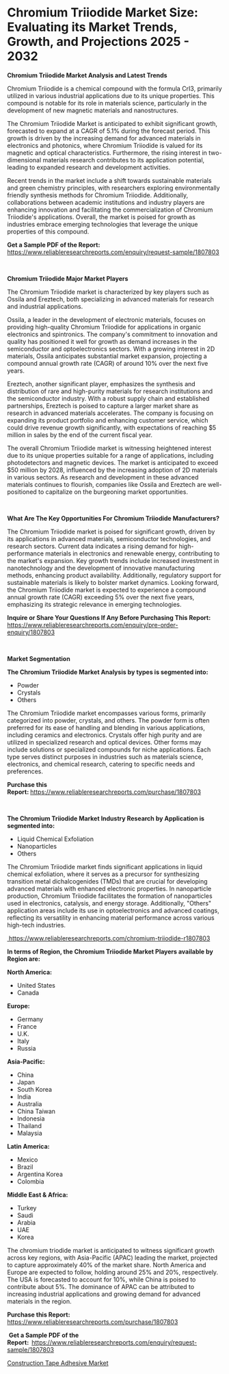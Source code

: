 <p><h1>Chromium Triiodide Market Size: Evaluating its Market Trends, Growth, and Projections 2025 - 2032</h1></p><p><strong>Chromium Triiodide Market Analysis and Latest Trends</strong></p>
<p><p>Chromium Triiodide is a chemical compound with the formula CrI3, primarily utilized in various industrial applications due to its unique properties. This compound is notable for its role in materials science, particularly in the development of new magnetic materials and nanostructures. </p><p>The Chromium Triiodide Market is anticipated to exhibit significant growth, forecasted to expand at a CAGR of 5.1% during the forecast period. This growth is driven by the increasing demand for advanced materials in electronics and photonics, where Chromium Triiodide is valued for its magnetic and optical characteristics. Furthermore, the rising interest in two-dimensional materials research contributes to its application potential, leading to expanded research and development activities.</p><p>Recent trends in the market include a shift towards sustainable materials and green chemistry principles, with researchers exploring environmentally friendly synthesis methods for Chromium Triiodide. Additionally, collaborations between academic institutions and industry players are enhancing innovation and facilitating the commercialization of Chromium Triiodide's applications. Overall, the market is poised for growth as industries embrace emerging technologies that leverage the unique properties of this compound.</p></p>
<p><strong>Get a Sample PDF of the Report:&nbsp;</strong> <a href="https://www.reliableresearchreports.com/enquiry/request-sample/1807803?utm_campaign=2957&utm_medium=2&utm_source=Github&utm_content=ia&utm_term=01042025&utm_id=chromium-triiodide">https://www.reliableresearchreports.com/enquiry/request-sample/1807803</a></p>
<p>&nbsp;</p>
<p><strong>Chromium Triiodide Major Market Players</strong></p>
<p><p>The Chromium Triiodide market is characterized by key players such as Ossila and Ereztech, both specializing in advanced materials for research and industrial applications. </p><p>Ossila, a leader in the development of electronic materials, focuses on providing high-quality Chromium Triiodide for applications in organic electronics and spintronics. The company's commitment to innovation and quality has positioned it well for growth as demand increases in the semiconductor and optoelectronics sectors. With a growing interest in 2D materials, Ossila anticipates substantial market expansion, projecting a compound annual growth rate (CAGR) of around 10% over the next five years.</p><p>Ereztech, another significant player, emphasizes the synthesis and distribution of rare and high-purity materials for research institutions and the semiconductor industry. With a robust supply chain and established partnerships, Ereztech is poised to capture a larger market share as research in advanced materials accelerates. The company is focusing on expanding its product portfolio and enhancing customer service, which could drive revenue growth significantly, with expectations of reaching $5 million in sales by the end of the current fiscal year.</p><p>The overall Chromium Triiodide market is witnessing heightened interest due to its unique properties suitable for a range of applications, including photodetectors and magnetic devices. The market is anticipated to exceed $50 million by 2028, influenced by the increasing adoption of 2D materials in various sectors. As research and development in these advanced materials continues to flourish, companies like Ossila and Ereztech are well-positioned to capitalize on the burgeoning market opportunities.</p></p>
<p>&nbsp;</p>
<p><strong>What Are The Key Opportunities For Chromium Triiodide Manufacturers?</strong></p>
<p><p>The Chromium Triiodide market is poised for significant growth, driven by its applications in advanced materials, semiconductor technologies, and research sectors. Current data indicates a rising demand for high-performance materials in electronics and renewable energy, contributing to the market's expansion. Key growth trends include increased investment in nanotechnology and the development of innovative manufacturing methods, enhancing product availability. Additionally, regulatory support for sustainable materials is likely to bolster market dynamics. Looking forward, the Chromium Triiodide market is expected to experience a compound annual growth rate (CAGR) exceeding 5% over the next five years, emphasizing its strategic relevance in emerging technologies.</p></p>
<p><strong>Inquire or Share Your Questions If Any Before Purchasing This Report:</strong> <a href="https://www.reliableresearchreports.com/enquiry/pre-order-enquiry/1807803?utm_campaign=2957&utm_medium=2&utm_source=Github&utm_content=ia&utm_term=01042025&utm_id=chromium-triiodide">https://www.reliableresearchreports.com/enquiry/pre-order-enquiry/1807803</a></p>
<p>&nbsp;</p>
<p><strong>Market Segmentation</strong></p>
<p><strong>The Chromium Triiodide Market Analysis by types is segmented into:</strong></p>
<p><ul><li>Powder</li><li>Crystals</li><li>Others</li></ul></p>
<p><p>The Chromium Triiodide market encompasses various forms, primarily categorized into powder, crystals, and others. The powder form is often preferred for its ease of handling and blending in various applications, including ceramics and electronics. Crystals offer high purity and are utilized in specialized research and optical devices. Other forms may include solutions or specialized compounds for niche applications. Each type serves distinct purposes in industries such as materials science, electronics, and chemical research, catering to specific needs and preferences.</p></p>
<p><strong>Purchase this Report:&nbsp;</strong><a href="https://www.reliableresearchreports.com/purchase/1807803?utm_campaign=2957&utm_medium=2&utm_source=Github&utm_content=ia&utm_term=01042025&utm_id=chromium-triiodide">https://www.reliableresearchreports.com/purchase/1807803</a></p>
<p>&nbsp;</p>
<p><strong>The Chromium Triiodide Market Industry Research by Application is segmented into:</strong></p>
<p><ul><li>Liquid Chemical Exfoliation</li><li>Nanoparticles</li><li>Others</li></ul></p>
<p><p>The Chromium Triiodide market finds significant applications in liquid chemical exfoliation, where it serves as a precursor for synthesizing transition metal dichalcogenides (TMDs) that are crucial for developing advanced materials with enhanced electronic properties. In nanoparticle production, Chromium Triiodide facilitates the formation of nanoparticles used in electronics, catalysis, and energy storage. Additionally, "Others" application areas include its use in optoelectronics and advanced coatings, reflecting its versatility in enhancing material performance across various high-tech industries.</p></p>
<p><a href="https://www.reliableresearchreports.com/chromium-triiodide-r1807803?utm_campaign=2957&utm_medium=2&utm_source=Github&utm_content=ia&utm_term=01042025&utm_id=chromium-triiodide">&nbsp;https://www.reliableresearchreports.com/chromium-triiodide-r1807803</a></p>
<p><strong>In terms of Region, the Chromium Triiodide Market Players available by Region are:</strong></p>
<p>
    <p> <strong> North America: </strong>
        <ul>
            <li>United States</li>
            <li>Canada</li>
        </ul>
        </p> 
    <p> <strong> Europe: </strong>
        <ul>
            <li>Germany</li>
            <li>France</li>
            <li>U.K.</li>
            <li>Italy</li>
            <li>Russia</li>
        </ul>
        </p> 
    <p> <strong> Asia-Pacific: </strong>
        <ul>
            <li>China</li>
            <li>Japan</li>
            <li>South Korea</li>
            <li>India</li>
            <li>Australia</li>
            <li>China Taiwan</li>
            <li>Indonesia</li>
            <li>Thailand</li>
            <li>Malaysia</li>
        </ul>
        </p> 
    <p> <strong> Latin America: </strong>
        <ul>
            <li>Mexico</li>
            <li>Brazil</li>
            <li>Argentina Korea</li>
            <li>Colombia</li>
        </ul>
        </p> 
    <p> <strong> Middle East & Africa: </strong>
        <ul>
            <li>Turkey</li>
            <li>Saudi</li>
            <li>Arabia</li>
            <li>UAE</li>
            <li>Korea</li>
        </ul>
    </p>
    </p>
<p><p>The chromium triodide market is anticipated to witness significant growth across key regions, with Asia-Pacific (APAC) leading the market, projected to capture approximately 40% of the market share. North America and Europe are expected to follow, holding around 25% and 20%, respectively. The USA is forecasted to account for 10%, while China is poised to contribute about 5%. The dominance of APAC can be attributed to increasing industrial applications and growing demand for advanced materials in the region.</p></p>
<p><strong>Purchase this Report: </strong><a href="https://www.reliableresearchreports.com/purchase/1807803?utm_campaign=2957&utm_medium=2&utm_source=Github&utm_content=ia&utm_term=01042025&utm_id=chromium-triiodide">https://www.reliableresearchreports.com/purchase/1807803</a></p>
<p>&nbsp;<strong>Get a Sample PDF of the Report:&nbsp;&nbsp;</strong><a href="https://www.reliableresearchreports.com/enquiry/request-sample/1807803?utm_campaign=2957&utm_medium=2&utm_source=Github&utm_content=ia&utm_term=01042025&utm_id=chromium-triiodide">https://www.reliableresearchreports.com/enquiry/request-sample/1807803</a></p>
<p><strong></strong></p>
<p><p><a href="https://github.com/briandahm87/Market-Research-Report-List-1/blob/main/construction-tape-adhesive-market.md?utm_campaign=2957&utm_medium=2&utm_source=Github&utm_content=ia&utm_term=01042025&utm_id=chromium-triiodide">Construction Tape Adhesive Market</a></p></p>